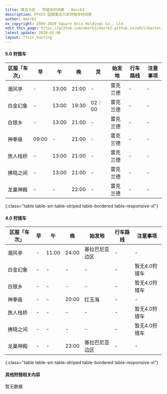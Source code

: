 ```yaml
---
title: 莫古力区 - 狩猎车时间表 - AmzrK2
description: FFXIV 国服莫古力区狩猎车时间表
author: AmzrK2
ex_copyright: 2009-2020 Square Enix Holdings Co., Ltd.
edit_this_page: https://github.com/amzrk2/amzrk2.github.io/edit/master/ffxiv/moogle.md
latest_update: 2020-02-06
layout: ffxiv_hunting
---
```


#### 5.0 狩猎车

| 区服「车次」 | 早    | 午    | 晚    | 灵     | 始发地   | 行车路线 | 注意事项 |
|--------------|-------|-------|-------|--------|----------|----------|----------|
| 潮风亭       | -     | 13:00 | 21:00 | -      | 雷克兰德 | -        | -        |
| 白金幻象     | -     | 13:00 | 19:30 | 02：00 | 雷克兰德 | -        | -        |
| 白银乡       | -     | 13:00 | 21:00 | -      | 雷克兰德 | -        | -        |
| 神拳痕       | 09:00 | -     | 21:00 | -      | 雷克兰德 | -        | -        |
| 旅人栈桥     | -     | 13:00 | 21:00 | -      | 雷克兰德 | -        | -        |
| 拂晓之间     | -     | 13:00 | 21:00 | -      | 雷克兰德 | -        | -        |
| 龙巢神殿     | -     | -     | 22:00 | -      | 雷克兰德 | -        | -        |
{:class="table table-sm table-striped table-bordered table-responsive-xl"}

#### 4.0 狩猎车

| 区服「车次」 | 早 | 午    | 晚    | 始发地         | 行车路线 | 注意事项      |
|--------------|----|-------|-------|----------------|----------|---------------|
| 潮风亭       | -  | 11:00 | 24:00 | 基拉巴尼亚边区 | -        | -             |
| 白金幻象     | -  | -     | -     | -              | -        | 暂无4.0狩猎车 |
| 白银乡       | -  | -     | -     | -              | -        | 暂无4.0狩猎车 |
| 神拳痕       | -  | -     | 20:00 | 红玉海         | -        | -             |
| 旅人栈桥     | -  | -     | -     | -              | -        | 暂无4.0狩猎车 |
| 拂晓之间     | -  | -     | -     | -              | -        | 暂无4.0狩猎车 |
| 龙巢神殿     | -  | -     | 23:00 | 基拉巴尼亚边区 | -        | -             |
{:class="table table-sm table-striped table-bordered table-responsive-xl"}

#### 其他狩猎相关内容

暂无数据